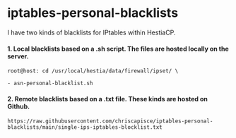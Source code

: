 # iptables-personal-blacklists

I have two kinds of blacklists for IPtables within HestiaCP.

#### 1. Local blacklists based on a .sh script. The files are hosted locally on the server.

    root@host: cd /usr/local/hestia/data/firewall/ipset/ \
  
    - asn-personal-blacklist.sh
  
#### 2. Remote blacklists based on a .txt file. These kinds are hosted on Github.

    https://raw.githubusercontent.com/chriscapisce/iptables-personal-blacklists/main/single-ips-iptables-blocklist.txt
